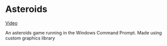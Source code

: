 # Asteroids

[Video](https://www.youtube.com/watch?v=_tC4R2s1Evk)

An asteroids game running in the Windows Command Prompt. Made using custom graphics library
